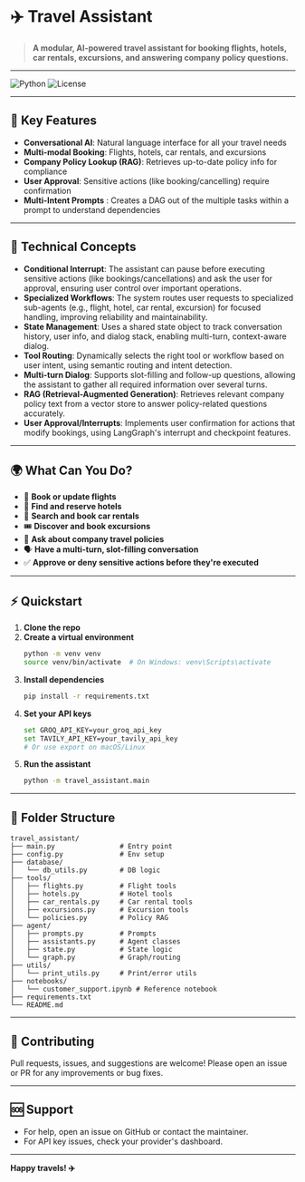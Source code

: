 # ✈️ Travel Assistant

> **A modular, AI-powered travel assistant for booking flights, hotels, car rentals, excursions, and answering company policy questions.**

---

![Python](https://img.shields.io/badge/python-3.9%2B-blue?logo=python)
![License](https://img.shields.io/badge/license-MIT-green)

---

## 🚀 Key Features

- **Conversational AI**: Natural language interface for all your travel needs
- **Multi-modal Booking**: Flights, hotels, car rentals, and excursions
- **Company Policy Lookup (RAG)**: Retrieves up-to-date policy info for compliance
- **User Approval**: Sensitive actions (like booking/cancelling) require confirmation
- **Multi-Intent Prompts** : Creates a DAG out of the multiple tasks within a prompt to understand dependencies
---

## 🧠 Technical Concepts

- **Conditional Interrupt**: The assistant can pause before executing sensitive actions (like bookings/cancellations) and ask the user for approval, ensuring user control over important operations.
- **Specialized Workflows**: The system routes user requests to specialized sub-agents (e.g., flight, hotel, car rental, excursion) for focused handling, improving reliability and maintainability.
- **State Management**: Uses a shared state object to track conversation history, user info, and dialog stack, enabling multi-turn, context-aware dialog.
- **Tool Routing**: Dynamically selects the right tool or workflow based on user intent, using semantic routing and intent detection.
- **Multi-turn Dialog**: Supports slot-filling and follow-up questions, allowing the assistant to gather all required information over several turns.
- **RAG (Retrieval-Augmented Generation)**: Retrieves relevant company policy text from a vector store to answer policy-related questions accurately.
- **User Approval/Interrupts**: Implements user confirmation for actions that modify bookings, using LangGraph's interrupt and checkpoint features.

---

## 🌍 What Can You Do?

- 🛫 **Book or update flights**
- 🏨 **Find and reserve hotels**
- 🚗 **Search and book car rentals**
- 🎟️ **Discover and book excursions**
- 📜 **Ask about company travel policies**
- 🗣️ **Have a multi-turn, slot-filling conversation**
- ✅ **Approve or deny sensitive actions before they're executed**

---


## ⚡ Quickstart

1. **Clone the repo**
2. **Create a virtual environment**
   ```sh
   python -m venv venv
   source venv/bin/activate  # On Windows: venv\Scripts\activate
   ```
3. **Install dependencies**
   ```sh
   pip install -r requirements.txt
   ```
4. **Set your API keys**
   ```sh
   set GROQ_API_KEY=your_groq_api_key
   set TAVILY_API_KEY=your_tavily_api_key
   # Or use export on macOS/Linux
   ```
5. **Run the assistant**
   ```sh
   python -m travel_assistant.main
   ```

---

## 📁 Folder Structure

```
travel_assistant/
├── main.py                # Entry point
├── config.py              # Env setup
├── database/
│   └── db_utils.py        # DB logic
├── tools/
│   ├── flights.py         # Flight tools
│   ├── hotels.py          # Hotel tools
│   ├── car_rentals.py     # Car rental tools
│   ├── excursions.py      # Excursion tools
│   └── policies.py        # Policy RAG
├── agent/
│   ├── prompts.py         # Prompts
│   ├── assistants.py      # Agent classes
│   ├── state.py           # State logic
│   └── graph.py           # Graph/routing
├── utils/
│   └── print_utils.py     # Print/error utils
├── notebooks/
│   └── customer_support.ipynb # Reference notebook
├── requirements.txt
└── README.md
```

---

## 🤝 Contributing

Pull requests, issues, and suggestions are welcome! Please open an issue or PR for any improvements or bug fixes.

---

## 🆘 Support
- For help, open an issue on GitHub or contact the maintainer.
- For API key issues, check your provider's dashboard.

---

**Happy travels! ✈️** 